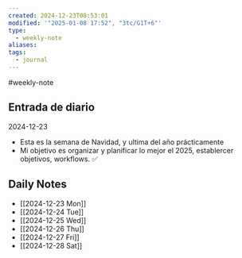 ```yaml
---
created: 2024-12-23T08:53:01
modified: '"2025-01-08 17:52", "3tc/G1T+6"'
type:
  - weekly-note
aliases: 
tags:
  - journal
---
```

#weekly-note 
## Entrada de diario 
2024-12-23

- Esta es la semana de Navidad, y ultima del año prácticamente
- Mi objetivo es organizar y planificar lo mejor el 2025, establercer objetivos, workflows. ✅


## Daily Notes
- [[2024-12-23 Mon]]
- [[2024-12-24 Tue]]
- [[2024-12-25 Wed]]
- [[2024-12-26 Thu]]
- [[2024-12-27 Fri]]
- [[2024-12-28 Sat]]
